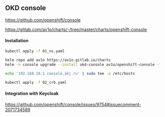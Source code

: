 ## OKD console

https://github.com/openshift/console

https://gitlab.com/av1o/charts/-/tree/master/charts/openshift-console

#### Installation

```sh
kubectl apply -f 01_ns.yaml

helm repo add av1o https://av1o.gitlab.io/charts
helm -n console upgrade --install okd-console av1o/openshift-console -f values.yaml

echo '192.168.10.1 console.akj.ru' | sudo tee -a /etc/hosts

kubectl apply -f 02_crb.yaml
```

#### Integration with Keycloak

https://github.com/openshift/console/issues/9754#issuecomment-2071734589